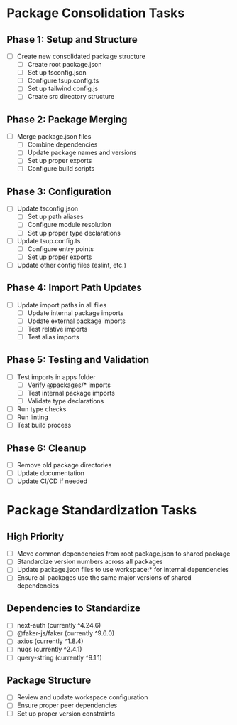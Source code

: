 # Package Consolidation Tasks

## Phase 1: Setup and Structure
- [ ] Create new consolidated package structure
  - [ ] Create root package.json
  - [ ] Set up tsconfig.json
  - [ ] Configure tsup.config.ts
  - [ ] Set up tailwind.config.js
  - [ ] Create src directory structure

## Phase 2: Package Merging
- [ ] Merge package.json files
  - [ ] Combine dependencies
  - [ ] Update package names and versions
  - [ ] Set up proper exports
  - [ ] Configure build scripts

## Phase 3: Configuration
- [ ] Update tsconfig.json
  - [ ] Set up path aliases
  - [ ] Configure module resolution
  - [ ] Set up proper type declarations
- [ ] Update tsup.config.ts
  - [ ] Configure entry points
  - [ ] Set up proper exports
- [ ] Update other config files (eslint, etc.)

## Phase 4: Import Path Updates
- [ ] Update import paths in all files
  - [ ] Update internal package imports
  - [ ] Update external package imports
  - [ ] Test relative imports
  - [ ] Test alias imports

## Phase 5: Testing and Validation
- [ ] Test imports in apps folder
  - [ ] Verify @packages/* imports
  - [ ] Test internal package imports
  - [ ] Validate type declarations
- [ ] Run type checks
- [ ] Run linting
- [ ] Test build process

## Phase 6: Cleanup
- [ ] Remove old package directories
- [ ] Update documentation
- [ ] Update CI/CD if needed

# Package Standardization Tasks

## High Priority
- [ ] Move common dependencies from root package.json to shared package
- [ ] Standardize version numbers across all packages
- [ ] Update package.json files to use workspace:* for internal dependencies
- [ ] Ensure all packages use the same major versions of shared dependencies

## Dependencies to Standardize
- [ ] next-auth (currently ^4.24.6)
- [ ] @faker-js/faker (currently ^9.6.0)
- [ ] axios (currently ^1.8.4)
- [ ] nuqs (currently ^2.4.1)
- [ ] query-string (currently ^9.1.1)

## Package Structure
- [ ] Review and update workspace configuration
- [ ] Ensure proper peer dependencies
- [ ] Set up proper version constraints
